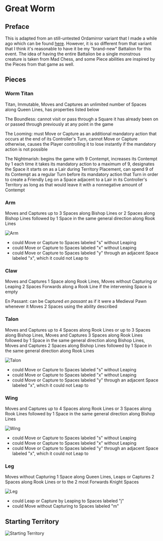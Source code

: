 # Great Worm
## Preface
This is adapted from an still-untested Ordamirror variant that I made a while ago which can be found [here](https://praseodymiumspike.neocities.org/Snake_in_Ordamirror). However, it is so different from that variant that I think it's reasonable to have it be my "brand-new" Battalion for this event. The idea of having the entire Battalion be a single monstrous creature is taken from Mad Chess, and some Piece abilities are inspired by the Pieces from that game as well.
## Pieces
### Worm Titan
Titan, Immutable, Moves and Captures an unlimited number of Spaces along Queen Lines, has properties listed below

The Boundless: cannot visit or pass through a Square it has already been on or passed through previously at any point in the game

The Looming: must Move or Capture as an additional mandatory action that occurs at the end of its Controller's Turn, cannot Move or Capture otherwise, causes the Player controlling it to lose instantly if the mandatory action is not possible

The Nightmarish: begins the game with 9 Contempt, increases its Contempt by 1 each time it takes its mandatory action to a maximum of 9, designates the Space it starts on as a Lair during Territory Placement, can spend 9 of its Contempt as a regular Turn before its mandatory action that Turn in order to create a Friendly Leg on a Space adjacent to a Lair in its Controller's Territory as long as that would leave it with a nonnegative amount of Contempt
### Arm
Moves and Captures up to 3 Spaces along Bishop Lines or 2 Spaces along Bishop Lines followed by 1 Space in the same general direction along Rook Lines

![Arm](https://github.com/user-attachments/assets/7c04e960-8730-4a3b-b8a9-123f030bb1e2)
* could Move or Capture to Spaces labeled "s" without Leaping
* could Move or Capture to Spaces labeled "x" without Leaping
* could Move or Capture to Spaces labeled "y" through an adjacent Space labeled "x", which it could not Leap to
### Claw
Moves and Captures 1 Space along Rook Lines, Moves without Capturing or Leaping 2 Spaces Forwards along a Rook Line if the intervening Space is empty

En Passant: can be Captured *en passant* as if it were a Medieval Pawn whenever it Moves 2 Spaces using the ability described
### Talon
Moves and Captures up to 4 Spaces along Rook Lines or up to 3 Spaces along Bishop Lines, Moves and Captures 3 Spaces along Rook Lines followed by 1 Space in the same general direction along Bishop Lines, Moves and Captures 2 Spaces along Bishop Lines followed by 1 Space in the same general direction along Rook Lines

![Talon](https://github.com/user-attachments/assets/cf9bb05f-e5e8-4369-aea0-af604f07810b)
* could Move or Capture to Spaces labeled "s" without Leaping
* could Move or Capture to Spaces labeled "x" without Leaping
* could Move or Capture to Spaces labeled "y" through an adjacent Space labeled "x", which it could not Leap to
### Wing
Moves and Captures up to 4 Spaces along Rook Lines or 3 Spaces along Rook Lines followed by 1 Space in the same general direction along Bishop Lines

![Wing](https://github.com/user-attachments/assets/93710d79-b277-43ab-adb4-7af5691015cd)
* could Move or Capture to Spaces labeled "s" without Leaping
* could Move or Capture to Spaces labeled "x" without Leaping
* could Move or Capture to Spaces labeled "y" through an adjacent Space labeled "x", which it could not Leap to
### Leg
Moves without Capturing 1 Space along Queen Lines, Leaps or Captures 2 Spaces along Rook Lines or to the 2 most Forwards Knight Spaces

![Leg](https://github.com/user-attachments/assets/740a3476-db98-4fde-8aa7-32875c5f4f3d)
* could Leap or Capture by Leaping to Spaces labeled "j"
* could Move without Capturing to Spaces labeled "m"
## Starting Territory
![Starting Territory](https://github.com/user-attachments/assets/428c8dca-114d-4cbe-9b5f-7137d0925c1b)
